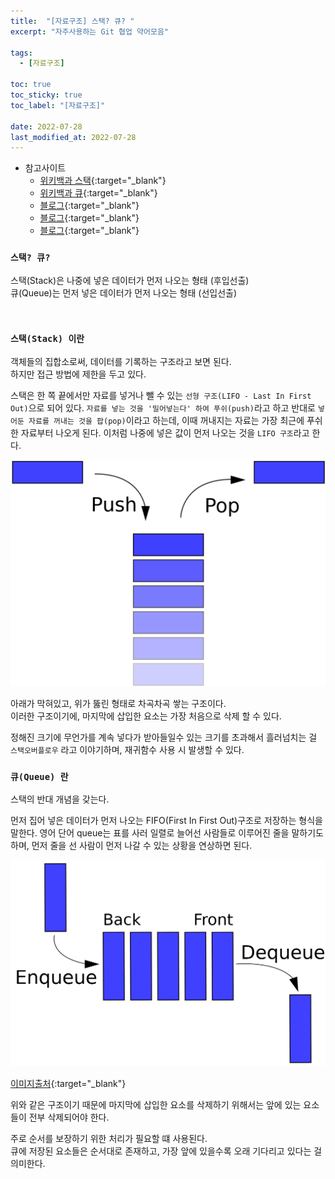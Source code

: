 ```yaml
---
title:  "[자료구조] 스택? 큐? "
excerpt: "자주사용하는 Git 협업 약어모음"

tags:
  - [자료구조]

toc: true
toc_sticky: true
toc_label: "[자료구조]"
 
date: 2022-07-28
last_modified_at: 2022-07-28
---
```


- 참고사이트
  - [위키백과 스택](https://ko.wikipedia.org/wiki/%EC%8A%A4%ED%83%9D){:target="_blank"}
  - [위키백과 큐](https://ko.wikipedia.org/wiki/%ED%81%90_(%EC%9E%90%EB%A3%8C_%EA%B5%AC%EC%A1%B0)){:target="_blank"}
  - [블로그](https://mygumi.tistory.com/357){:target="_blank"}
  - [블로그](https://ljtaek2.tistory.com/129?category=897337){:target="_blank"}
  - [블로그](https://hidelookit.tistory.com/157){:target="_blank"}


### ``스택? 큐?``

스택(Stack)은 나중에 넣은 데이터가 먼저 나오는 형태 (후입선출) <br>
큐(Queue)는 먼저 넣은 데이터가 먼저 나오는 형태 (선입선출)

<br>

### ``스택(Stack) 이란``

객체들의 집합소로써, 데이터를 기록하는 구조라고 보면 된다. <br>
하지만 접근 방법에 제한을 두고 있다. <br>

스택은 한 쪽 끝에서만 자료를 넣거나 뺄 수 있는 `선형 구조(LIFO - Last In First Out)`으로 되어 있다. `자료를 넣는 것을 '밀어넣는다' 하여 푸쉬(push)`라고 하고 반대로 `넣어둔 자료를 꺼내는 것을 팝(pop)`이라고 하는데, 이때 꺼내지는 자료는 가장 최근에 푸쉬한 자료부터 나오게 된다. 이처럼 나중에 넣은 값이 먼저 나오는 것을 `LIFO 구조`라고 한다. <br>

![Stack](/assets/image/datastructure/DataStructure_Stack_01.PNG)


아래가 막혀있고, 위가 뚫린 형태로 차곡차곡 쌓는 구조이다. <br>
이러한 구조이기에, 마지막에 삽입한 요소는 가장 처음으로 삭제 할 수 있다. <br>

정해진 크기에 무언가를 계속 넣다가 받아들일수 있는 크기를 초과해서 흘러넘치는 걸 `스택오버플로우` 라고 이야기하며, 재귀함수 사용 시 발생할 수 있다.
<br>

### ``큐(Queue) 란``

스택의 반대 개념을 갖는다. <br>

먼저 집어 넣은 데이터가 먼저 나오는 FIFO(First In First Out)구조로 저장하는 형식을 말한다. 영어 단어 queue는 표를 사러 일렬로 늘어선 사람들로 이루어진 줄을 말하기도 하며, 먼저 줄을 선 사람이 먼저 나갈 수 있는 상황을 연상하면 된다. <br>

![Queue](/assets/image/datastructure/DataStructure_Queue_01.PNG)

[이미지출처](https://ko.wikipedia.org/wiki/%ED%81%90_(%EC%9E%90%EB%A3%8C_%EA%B5%AC%EC%A1%B0)#/media/%ED%8C%8C%EC%9D%BC:Data_Queue.svg){:target="_blank"}


위와 같은 구조이기 때문에 마지막에 삽입한 요소를 삭제하기 위해서는 앞에 있는 요소들이 전부 삭제되어야 한다. <br>

주로 순서를 보장하기 위한 처리가 필요할 떄 사용된다. <br>
큐에 저장된 요소들은 순서대로 존재하고, 가장 앞에 있을수록 오래 기다리고 있다는 걸 의미한다. <br>

<br>

